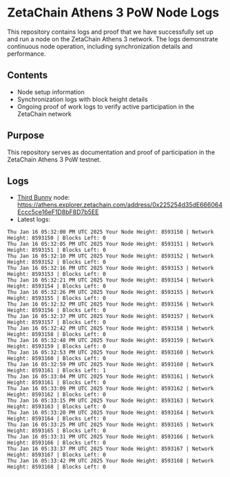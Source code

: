 # ZetaChain Athens 3 PoW Node Logs
This repository contains logs and proof that we have successfully set up and run a node on the ZetaChain Athens 3 network. The logs demonstrate continuous node operation, including synchronization details and performance.

## Contents
- Node setup information
- Synchronization logs with block height details
- Ongoing proof of work logs to verify active participation in the ZetaChain network

## Purpose
This repository serves as documentation and proof of participation in the ZetaChain Athens 3 PoW testnet.

## Logs

- [Third Bunny](https://thirdbunny.xyz/) node: https://athens.explorer.zetachain.com/address/0x225254d35dE666064Eccc5ce16eF1D8bF8D7b5EE
- Latest logs:
```
Thu Jan 16 05:32:00 PM UTC 2025 Your Node Height: 8593150 | Network Height: 8593150 | Blocks Left: 0
Thu Jan 16 05:32:05 PM UTC 2025 Your Node Height: 8593151 | Network Height: 8593151 | Blocks Left: 0
Thu Jan 16 05:32:10 PM UTC 2025 Your Node Height: 8593152 | Network Height: 8593152 | Blocks Left: 0
Thu Jan 16 05:32:16 PM UTC 2025 Your Node Height: 8593153 | Network Height: 8593153 | Blocks Left: 0
Thu Jan 16 05:32:21 PM UTC 2025 Your Node Height: 8593154 | Network Height: 8593154 | Blocks Left: 0
Thu Jan 16 05:32:26 PM UTC 2025 Your Node Height: 8593155 | Network Height: 8593155 | Blocks Left: 0
Thu Jan 16 05:32:32 PM UTC 2025 Your Node Height: 8593156 | Network Height: 8593156 | Blocks Left: 0
Thu Jan 16 05:32:37 PM UTC 2025 Your Node Height: 8593157 | Network Height: 8593157 | Blocks Left: 0
Thu Jan 16 05:32:42 PM UTC 2025 Your Node Height: 8593158 | Network Height: 8593158 | Blocks Left: 0
Thu Jan 16 05:32:48 PM UTC 2025 Your Node Height: 8593159 | Network Height: 8593159 | Blocks Left: 0
Thu Jan 16 05:32:53 PM UTC 2025 Your Node Height: 8593160 | Network Height: 8593160 | Blocks Left: 0
Thu Jan 16 05:32:59 PM UTC 2025 Your Node Height: 8593160 | Network Height: 8593161 | Blocks Left: 1
Thu Jan 16 05:33:04 PM UTC 2025 Your Node Height: 8593161 | Network Height: 8593161 | Blocks Left: 0
Thu Jan 16 05:33:09 PM UTC 2025 Your Node Height: 8593162 | Network Height: 8593162 | Blocks Left: 0
Thu Jan 16 05:33:15 PM UTC 2025 Your Node Height: 8593163 | Network Height: 8593163 | Blocks Left: 0
Thu Jan 16 05:33:20 PM UTC 2025 Your Node Height: 8593164 | Network Height: 8593164 | Blocks Left: 0
Thu Jan 16 05:33:25 PM UTC 2025 Your Node Height: 8593165 | Network Height: 8593165 | Blocks Left: 0
Thu Jan 16 05:33:31 PM UTC 2025 Your Node Height: 8593166 | Network Height: 8593166 | Blocks Left: 0
Thu Jan 16 05:33:37 PM UTC 2025 Your Node Height: 8593167 | Network Height: 8593167 | Blocks Left: 0
Thu Jan 16 05:33:42 PM UTC 2025 Your Node Height: 8593168 | Network Height: 8593168 | Blocks Left: 0
```
